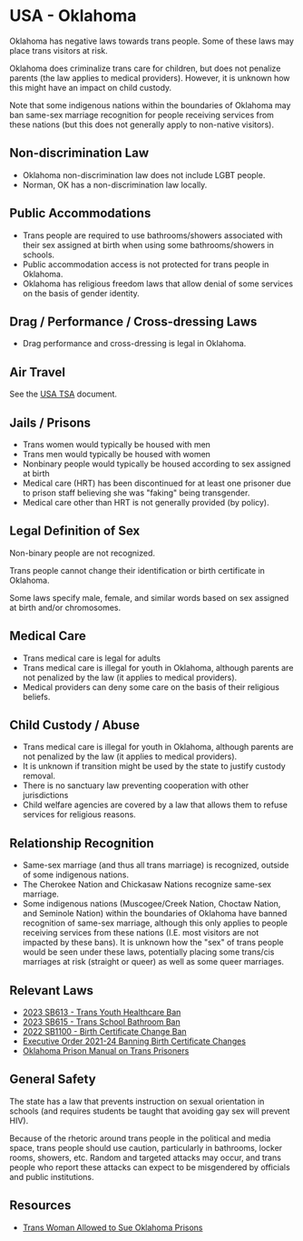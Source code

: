 # USA - Oklahoma

Oklahoma has negative laws towards trans people. Some of these laws may
place trans visitors at risk.

Oklahoma does criminalize trans care for children, but does not penalize
parents (the law applies to medical providers).  However, it is unknown
how this might have an impact on child custody.

Note that some indigenous nations within the boundaries of Oklahoma may
ban same-sex marriage recognition for people receiving services from
these nations (but this does not generally apply to non-native
visitors).

## Non-discrimination Law

 * Oklahoma non-discrimination law does not include LGBT people.
 * Norman, OK has a non-discrimination law locally.

## Public Accommodations

 * Trans people are required to use bathrooms/showers associated with their
   sex assigned at birth when using some bathrooms/showers in schools.
 * Public accommodation access is not protected for trans people in
   Oklahoma.
 * Oklahoma has religious freedom laws that allow denial of some services
   on the basis of gender identity.

## Drag / Performance / Cross-dressing Laws

 * Drag performance and cross-dressing is legal in Oklahoma.

## Air Travel

See the [USA TSA](../notes/tsa.md) document.

## Jails / Prisons

 * Trans women would typically be housed with men
 * Trans men would typically be housed with women
 * Nonbinary people would typically be housed according to sex
   assigned at birth
 * Medical care (HRT) has been discontinued for at least one prisoner
   due to prison staff believing she was "faking" being transgender.
 * Medical care other than HRT is not generally provided (by policy).

## Legal Definition of Sex

Non-binary people are not recognized.

Trans people cannot change their identification or birth certificate in
Oklahoma.

Some laws specify male, female, and similar words based on sex assigned
at birth and/or chromosomes.

## Medical Care

 * Trans medical care is legal for adults
 * Trans medical care is illegal for youth in Oklahoma, although parents
   are not penalized by the law (it applies to medical providers).
 * Medical providers can deny some care on the basis of their religious
   beliefs.

## Child Custody / Abuse

 * Trans medical care is illegal for youth in Oklahoma, although parents
   are not penalized by the law (it applies to medical providers).
 * It is unknown if transition might be used by the state to justify
   custody removal.
 * There is no sanctuary law preventing cooperation with other
   jurisdictions
 * Child welfare agencies are covered by a law that allows them to
   refuse services for religious reasons.
 
## Relationship Recognition

 * Same-sex marriage (and thus all trans marriage) is recognized,
   outside of some indigenous nations.
 * The Cherokee Nation and Chickasaw Nations recognize same-sex
   marriage.
 * Some indigenous nations (Muscogee/Creek Nation, Choctaw Nation,
   and Seminole Nation) within the boundaries of Oklahoma have banned
   recognition of same-sex marriage, although this only applies to
   people receiving services from these nations (I.E. most visitors
   are not impacted by these bans). It is unknown how the "sex" of
   trans people would be seen under these laws, potentially placing some
   trans/cis marriages at risk (straight or queer) as well as some queer
   marriages.


## Relevant Laws

 * [2023 SB613 - Trans Youth Healthcare Ban](https://legiscan.com/OK/text/SB613/id/2795559)
 * [2023 SB615 - Trans School Bathroom Ban](https://legiscan.com/OK/text/SB615/id/2586890)
 * [2022 SB1100 - Birth Certificate Change Ban](https://legiscan.com/OK/text/SB1100/id/2573918)
 * [Executive Order 2021-24 Banning Birth Certificate Changes](https://www.sos.ok.gov/documents/executive/2014.pdf)
 * [Oklahoma Prison Manual on Trans Prisoners](https://oklahoma.gov/content/dam/ok/en/doc/documents/policy/section-14/op140147.pdf)

## General Safety

The state has a law that prevents instruction on sexual orientation in
schools (and requires students be taught that avoiding gay sex will
prevent HIV).

Because of the rhetoric around trans people in the political and media
space, trans people should use caution, particularly in bathrooms,
locker rooms, showers, etc.  Random and targeted attacks may occur, and
trans people who report these attacks can expect to be misgendered by
officials and public institutions.

## Resources

 * [Trans Woman Allowed to Sue Oklahoma Prisons](https://apnews.com/article/lawsuits-oklahoma-5f46d0c5c485274b0c0eb248689a9962)
